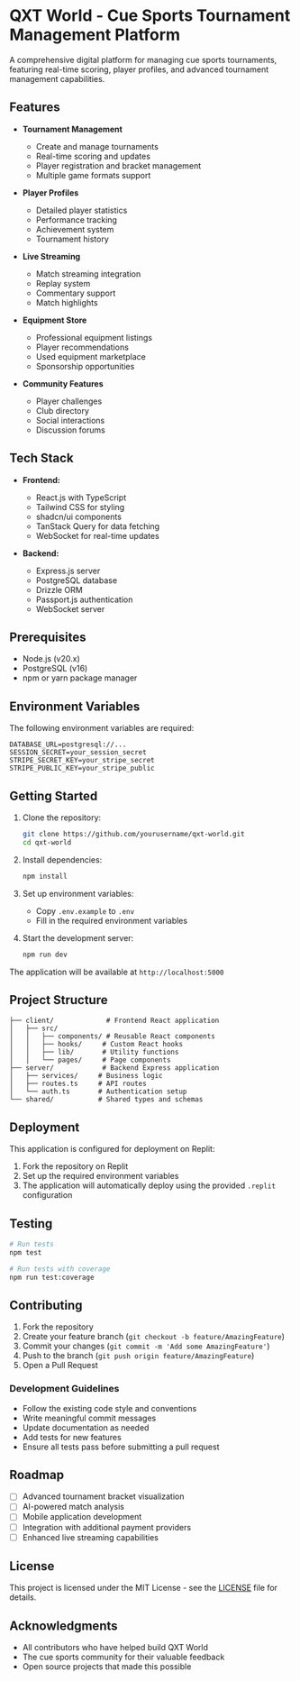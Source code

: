 # QXT World - Cue Sports Tournament Management Platform

A comprehensive digital platform for managing cue sports tournaments, featuring real-time scoring, player profiles, and advanced tournament management capabilities.

## Features

- **Tournament Management**
  - Create and manage tournaments
  - Real-time scoring and updates
  - Player registration and bracket management
  - Multiple game formats support

- **Player Profiles**
  - Detailed player statistics
  - Performance tracking
  - Achievement system
  - Tournament history

- **Live Streaming**
  - Match streaming integration
  - Replay system
  - Commentary support
  - Match highlights

- **Equipment Store**
  - Professional equipment listings
  - Player recommendations
  - Used equipment marketplace
  - Sponsorship opportunities

- **Community Features**
  - Player challenges
  - Club directory
  - Social interactions
  - Discussion forums

## Tech Stack

- **Frontend:**
  - React.js with TypeScript
  - Tailwind CSS for styling
  - shadcn/ui components
  - TanStack Query for data fetching
  - WebSocket for real-time updates

- **Backend:**
  - Express.js server
  - PostgreSQL database
  - Drizzle ORM
  - Passport.js authentication
  - WebSocket server

## Prerequisites

- Node.js (v20.x)
- PostgreSQL (v16)
- npm or yarn package manager

## Environment Variables

The following environment variables are required:

```env
DATABASE_URL=postgresql://...
SESSION_SECRET=your_session_secret
STRIPE_SECRET_KEY=your_stripe_secret
STRIPE_PUBLIC_KEY=your_stripe_public
```

## Getting Started

1. Clone the repository:
   ```bash
   git clone https://github.com/yourusername/qxt-world.git
   cd qxt-world
   ```

2. Install dependencies:
   ```bash
   npm install
   ```

3. Set up environment variables:
   - Copy `.env.example` to `.env`
   - Fill in the required environment variables

4. Start the development server:
   ```bash
   npm run dev
   ```

The application will be available at `http://localhost:5000`

## Project Structure

```
├── client/             # Frontend React application
│   ├── src/
│   │   ├── components/ # Reusable React components
│   │   ├── hooks/     # Custom React hooks
│   │   ├── lib/       # Utility functions
│   │   └── pages/     # Page components
├── server/            # Backend Express application
│   ├── services/     # Business logic
│   ├── routes.ts     # API routes
│   └── auth.ts       # Authentication setup
└── shared/           # Shared types and schemas
```

## Deployment

This application is configured for deployment on Replit:

1. Fork the repository on Replit
2. Set up the required environment variables
3. The application will automatically deploy using the provided `.replit` configuration

## Testing

```bash
# Run tests
npm test

# Run tests with coverage
npm run test:coverage
```

## Contributing

1. Fork the repository
2. Create your feature branch (`git checkout -b feature/AmazingFeature`)
3. Commit your changes (`git commit -m 'Add some AmazingFeature'`)
4. Push to the branch (`git push origin feature/AmazingFeature`)
5. Open a Pull Request

### Development Guidelines

- Follow the existing code style and conventions
- Write meaningful commit messages
- Update documentation as needed
- Add tests for new features
- Ensure all tests pass before submitting a pull request

## Roadmap

- [ ] Advanced tournament bracket visualization
- [ ] AI-powered match analysis
- [ ] Mobile application development
- [ ] Integration with additional payment providers
- [ ] Enhanced live streaming capabilities

## License

This project is licensed under the MIT License - see the [LICENSE](LICENSE) file for details.

## Acknowledgments

- All contributors who have helped build QXT World
- The cue sports community for their valuable feedback
- Open source projects that made this possible